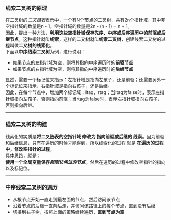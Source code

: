<h3>线索二叉树的原理</h3>
在二叉树的<em>二叉链表</em>表示中，一个有N个节点的二叉树，共有2n个指针域，其中非空指针域的数量是n - 1，空指针域的数量是2n - (n - 1) = n + 1。</br>
因此，提出一种方法，<strong>利用这些空指针域保存先序、中序或后序遍历中的前驱或后继节点</strong>。这种指针就叫<strong>线索</strong>，这样的二叉树就叫<strong>线索二叉树</strong>，创建线索二叉树的过程叫做<strong>二叉树的线索化</strong>。</br>
下面以<strong>中序线索二叉树</strong>为例，进行说明：</br>
<ul>
	<li>如果节点的左指针域为空，则将其指向中序遍历时的<strong>前驱节点</strong></li>
	<li>如果节点的右指针域为空，则将其指向中序遍历时的<strong>后继节点</strong></li>
</ul>
显然，需要一个标记位来指示：左指针域是指向左孩子，还是前驱；还需要另外一个标记位来指示，右指针域是指向右孩子，还是后继。</br>
因此，在每个节点中，增加两个标记域：ltag，rtag；当ltag为false时，表示左指针域指向左孩子，否则指向前驱；当rtag为false时，表示右指针域指向右孩子，否则指向后继。</br>
<hr></hr>
<h3>线索二叉树的构建</h3>
线索化的实质是<strong>将二叉链表的空指针域 修改为 指向前驱或后继的 线索</strong>。因为前驱和后继信息，只有在遍历的时候才能得到，所以线索化的过程 就是 <strong>在遍历的过程中，修改空指针的过程</strong>。</br>
具体思路，就是：</br>
<strong>使用一个全局变量保存<em>刚刚访问过的节点</em></strong>。然后在遍历的过程中修改空指针的指向以及标记位。</br>
<hr></hr>
<h3>中序线索二叉树的遍历</h3>
<ul>
	<li>从根节点开始一直走到最左面的节点，然后访问该节点</li>
	<li>沿着节点的后继一直向后走，并访问该路径上的每个节点，直到没有后继</li>
	<li>切换到右子树，按照上面的策略继续遍历，<strong>直到节点为空</strong></li>
</ul>
